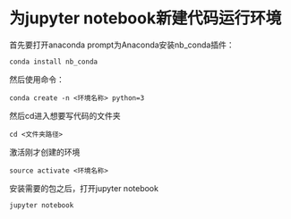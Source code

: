 # 为jupyter notebook新建代码运行环境
首先要打开anaconda prompt为Anaconda安装nb_conda插件：
```
conda install nb_conda
```
然后使用命令：
```
conda create -n <环境名称> python=3
```
然后cd进入想要写代码的文件夹
```
cd <文件夹路径>
```
激活刚才创建的环境
```
source activate <环境名称> 
```
安装需要的包之后，打开jupyter notebook
```
jupyter notebook
```
